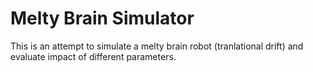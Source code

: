 # Melty Brain Simulator

This is an attempt to simulate a melty brain robot (tranlational drift) and evaluate impact of different parameters.
